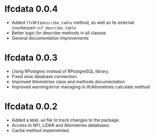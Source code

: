 # lfcdata 0.0.4

* Added `lfcNFI$describe_table` method, as well as its external counterpart
  `nif_describe_table`
* Better logic for describe methods in all classes
* General documentation improvements

# lfcdata 0.0.3

* Using RPostgres instead of RPostgreSQL library.
* Fixed slow database connection.
* Improved Allometries class and methods documentation
* Improved warning/error managing in lfcAllometries calculate method

# lfcdata 0.0.2

* Added a `NEWS.md` file to track changes to the package.
* Access to NFI, LiDAR and Allometries databases.
* Cache method implemented.

